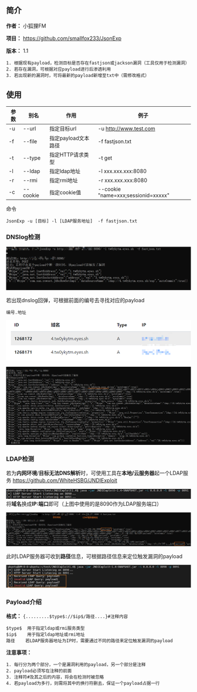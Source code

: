## 简介

**作者：** 小狐狸FM

**项目：** https://github.com/smallfox233/JsonExp

**版本：** 1.1

```
1. 根据现有payload，检测目标是否存在fastjson或jackson漏洞（工具仅用于检测漏洞）
2. 若存在漏洞，可根据对应payload进行后渗透利用
3. 若出现新的漏洞时，可将最新的payload新增至txt中（需修改格式）
```

## 使用

| 参数 | 别名     | 作用                | 例子                                |
| ---- | -------- | ------------------- | ----------------------------------- |
| -u   | --url    | 指定目标url         | -u http://www.test.com              |
| -f   | --file   | 指定payload文本路径 | -f fastjson.txt                     |
| -t   | --type   | 指定HTTP请求类型    | -t get                              |
| -l   | --ldap   | 指定ldap地址        | -l xxx.xxx.xxx:8080                 |
| -r   | --rmi    | 指定rmi地址         | -r xxx.xxx.xxx:8080                 |
| -c   | --cookie | 指定cookie值        | --cookie "name=xxx;sessionid=xxxxx" |

命令

```
JsonExp -u [目标] -l [LDAP服务地址]  -f fastjson.txt
```

### DNSlog检测

![](1.png)

若出现dnslog回弹，可根据前面的编号去寻找对应的payload

```
编号.地址
```



![](2.png)

![](3.png)

### LDAP检测

若为**内网环境**/**目标无法DNS解析**时，可使用工具在**本地/云服务器**起一个LDAP服务
https://github.com/WhiteHSBG/JNDIExploit

![](4.png)
将**域名**换成**IP:端口**即可（上图中使用的是8090作为LDAP服务端口）

![](5.png)

此时LDAP服务器可收到**路径**信息，可根据路径信息来定位触发漏洞的payload

![](6.png)

### Payload介绍

**格式：** `{.........$type$://$ip$/路径....}#注释内容`

```
$type$  用于指定ldap或rmi服务类型
$ip$    用于指定ldap地址或rmi地址
路径    若LDAP服务器地址为IP时，需要通过不同的路径来定位触发漏洞的payload
```



**注意事项：**

```
1. 每行分为两个部分，一个是漏洞利用的payload，另一个部分是注释
2. payload必须写在注释的前面
3. 注释符#及其之后的内容，将会在检测时被忽略
4. 若payload为多行，则需将其中的换行符删去，保证一个payload占据一行
```





